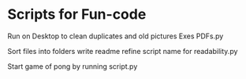 # Scripts for Fun-code
Run on Desktop to clean duplicates and old pictures Exes PDFs.py

Sort files into folders write readme refine script name for readability.py

Start game of pong by running script.py

